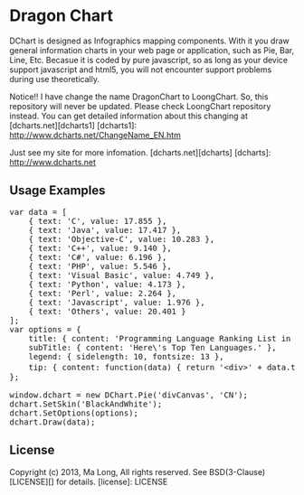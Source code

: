 ﻿Dragon Chart
===========
DChart is designed as Infographics mapping components. With it you draw general information charts in your web page or application, 
such as Pie, Bar, Line, Etc. Becasue it is coded by pure javascript, so as long as your device support javascript and html5, 
you will not encounter support problems during use theoretically.

Notice!! I have change the name DragonChart to LoongChart. So, this repository will never be updated. Please check LoongChart repository instead. You can get detailed information about this changing at
[dcharts.net][dcharts1]
[dcharts1]: http://www.dcharts.net/ChangeName_EN.htm

Just see my site for more infomation.
[dcharts.net][dcharts]
[dcharts]: http://www.dcharts.net


## Usage Examples
<pre>
var data = [
    { text: 'C', value: 17.855 },
    { text: 'Java', value: 17.417 },
    { text: 'Objective-C', value: 10.283 },
    { text: 'C++', value: 9.140 },
    { text: 'C#', value: 6.196 },
    { text: 'PHP', value: 5.546 },
    { text: 'Visual Basic', value: 4.749 },
    { text: 'Python', value: 4.173 },
    { text: 'Perl', value: 2.264 },
    { text: 'Javascript', value: 1.976 },
    { text: 'Others', value: 20.401 }
];
var options = {
    title: { content: 'Programming Language Ranking List in January 2013.' },
    subTitle: { content: 'Here\'s Top Ten Languages.' },
    legend: { sidelength: 10, fontsize: 13 },
    tip: { content: function(data) { return '&lt;div&gt;' + data.text + '&lt;br/&gt;value：' + data.value.toString() + '&lt;br/&gt;percent：' + data.percent.toFixed(3) + '%&lt;/div&gt;'; } }
};

window.dchart = new DChart.Pie('divCanvas', 'CN');
dchart.SetSkin('BlackAndWhite');
dchart.SetOptions(options);
dchart.Draw(data); 
</pre>

## License
Copyright (c) 2013, Ma Long, All rights reserved.
See BSD(3-Clause) [LICENSE][] for details.
[license]: LICENSE
